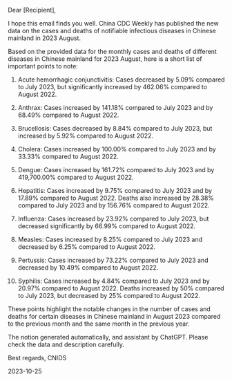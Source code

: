 Dear [Recipient],

I hope this email finds you well. China CDC Weekly has published the new data on the cases and deaths of notifiable infectious diseases in Chinese mainland in 2023 August.

Based on the provided data for the monthly cases and deaths of different diseases in Chinese mainland for 2023 August, here is a short list of important points to note:

1. Acute hemorrhagic conjunctivitis: Cases decreased by 5.09% compared to July 2023, but significantly increased by 462.06% compared to August 2022.

2. Anthrax: Cases increased by 141.18% compared to July 2023 and by 68.49% compared to August 2022.

3. Brucellosis: Cases decreased by 8.84% compared to July 2023, but increased by 5.92% compared to August 2022.

4. Cholera: Cases increased by 100.00% compared to July 2023 and by 33.33% compared to August 2022.

5. Dengue: Cases increased by 161.72% compared to July 2023 and by 419,700.00% compared to August 2022.

6. Hepatitis: Cases increased by 9.75% compared to July 2023 and by 17.89% compared to August 2022. Deaths also increased by 28.38% compared to July 2023 and by 156.76% compared to August 2022.

7. Influenza: Cases increased by 23.92% compared to July 2023, but decreased significantly by 66.99% compared to August 2022.

8. Measles: Cases increased by 8.25% compared to July 2023 and decreased by 6.25% compared to August 2022.

9. Pertussis: Cases increased by 73.22% compared to July 2023 and decreased by 10.49% compared to August 2022.

10. Syphilis: Cases increased by 4.84% compared to July 2023 and by 20.97% compared to August 2022. Deaths increased by 50% compared to July 2023, but decreased by 25% compared to August 2022.

These points highlight the notable changes in the number of cases and deaths for certain diseases in Chinese mainland in August 2023 compared to the previous month and the same month in the previous year.

The notion generated automatically, and assistant by ChatGPT. Please check the data and description carefully.

Best regards,
CNIDS

2023-10-25
